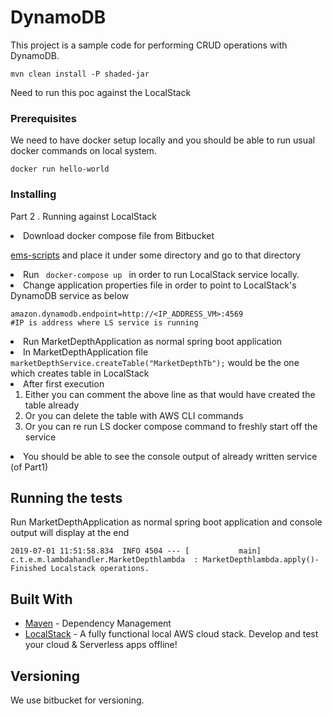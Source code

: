 # DynamoDB

This project is a sample code for performing CRUD operations with DynamoDB.

```
mvn clean install -P shaded-jar
```

Need to run this poc against the LocalStack 

### Prerequisites

We need to have docker setup locally and you should be able to run usual docker commands on local system.

```
docker run hello-world
```

### Installing

Part 2 . Running against LocalStack
<li> Download docker compose file from Bitbucket 

[ems-scripts](https://bitbucket.vip.marketaxess.com/projects/EMS/repos/ems-poc/browse/ems-scripts) and place it under some directory and go to that directory  
<li> Run <code> docker-compose up </code> in order to run LocalStack service locally.
<li> Change application properties file in order to point to LocalStack's DynamoDB service as below

```
amazon.dynamodb.endpoint=http://<IP_ADDRESS_VM>:4569
#IP is address where LS service is running
``` 
<li> Run MarketDepthApplication as normal spring boot application
<li> In MarketDepthApplication file <code>marketDepthService.createTable("MarketDepthTb");</code> would be the one which creates table in LocalStack
<li> After first execution 

1. Either you can comment the above line as that would have created the table already 
2. Or you can delete the table with AWS CLI commands
3. Or you can re run LS docker compose command to freshly start off the service 
<li> You should be able to see the console output of already written service (of Part1)

## Running the tests

Run MarketDepthApplication as normal spring boot application and console output will display at the end

```
2019-07-01 11:51:58.834  INFO 4504 --- [           main] c.t.e.m.lambdahandler.MarketDepthlambda  : MarketDepthlambda.apply()-
Finished Localstack operations.
```

## Built With

* [Maven](https://maven.apache.org/) - Dependency Management
* [LocalStack](https://github.com/localstack/localstack) - A fully functional local AWS cloud stack. Develop and test your cloud & Serverless apps offline!


## Versioning

We use bitbucket for versioning. 





 

